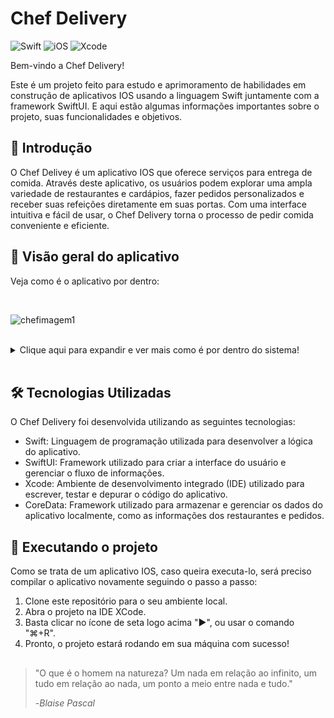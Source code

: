 # Chef Delivery

![Swift](https://img.shields.io/badge/swift-F54A2A?style=for-the-badge&logo=swift&logoColor=white)
![iOS](https://img.shields.io/badge/iOS-000000?style=for-the-badge&logo=ios&logoColor=white)
![Xcode](https://img.shields.io/badge/Xcode-007ACC?style=for-the-badge&logo=Xcode&logoColor=white)

Bem-vindo a Chef Delivery!

Este é um projeto feito para estudo e aprimoramento de habilidades em construção de aplicativos IOS usando a linguagem Swift juntamente com a framework SwiftUI. 
E aqui estão algumas informações importantes sobre o projeto, suas funcionalidades e objetivos.


## 📱 Introdução

O Chef Delivey é um aplicativo IOS que oferece serviços para entrega de comida. Através deste aplicativo, os usuários podem explorar uma ampla variedade de restaurantes e cardápios,
fazer pedidos personalizados e receber suas refeições diretamente em suas portas.
Com uma interface intuitiva e fácil de usar, o Chef Delivery torna o processo de pedir comida conveniente e eficiente.


## 🍔 Visão geral do aplicativo

Veja como é o aplicativo por dentro:

<br>

![chefimagem1](https://github.com/Gabriel-Vismeck/chef-delivey/assets/104789249/5df7902d-b137-4f22-9810-b71e6bd5006c)
<br>
<br>
<details>
    <summary>Clique aqui para expandir e ver mais como é por dentro do sistema!</summary>
  <h3>Página inicial:</h3>
      <img src="https://github.com/Gabriel-Vismeck/chef-delivey/assets/104789249/25c82d9e-c306-4183-856d-b710c9007da5" alt="Página Inicial" height="550px"/>
  <h3>Escolhendo pedido:</h3>
     <img src="https://github.com/Gabriel-Vismeck/chef-delivey/assets/104789249/ae9bb830-6041-4bf1-84a5-d300af16b819" alt="Escolhendo pedido" height="550px"/>
  <h3>Fazendo o pedido:</h3>
      <img src="https://github.com/Gabriel-Vismeck/chef-delivey/assets/104789249/2fdf52b0-88ef-47c7-8720-97faede9cdf9" alt="Fazendo o pedido" height="550px"/>
</details>
<br>

## 🛠️ Tecnologias Utilizadas

O Chef Delivery foi desenvolvida utilizando as seguintes tecnologias:

- Swift: Linguagem de programação utilizada para desenvolver a lógica do aplicativo.
- SwiftUI: Framework utilizado para criar a interface do usuário e gerenciar o fluxo de informações.
- Xcode: Ambiente de desenvolvimento integrado (IDE) utilizado para escrever, testar e depurar o código do aplicativo.
- CoreData: Framework utilizado para armazenar e gerenciar os dados do aplicativo localmente, como as informações dos restaurantes e pedidos.


## 🔧 Executando o projeto
Como se trata de um aplicativo IOS, caso queira executa-lo, será preciso compilar o aplicativo novamente seguindo o passo a passo:

1. Clone este repositório para o seu ambiente local.
2. Abra o projeto na IDE XCode.
3. Basta clicar no ícone de seta logo acima "▶", ou usar o comando "⌘+R".
4. Pronto, o projeto estará rodando em sua máquina com sucesso!

##
>"O que é o homem na natureza? Um nada em relação ao infinito, um tudo em relação ao nada, um ponto a meio entre nada e tudo."
>
>-*Blaise Pascal*

